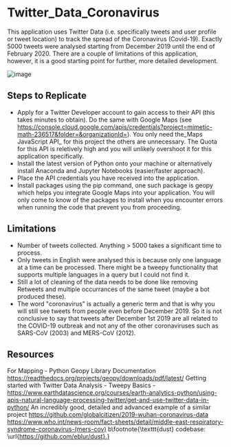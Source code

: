 # Twitter_Data_Coronavirus
This application uses Twitter Data (i.e. specifically tweets and user profile or tweet location) to track the spread of the Coronavirus (Covid-19). Exactly 5000 tweets were analysed starting from December 2019 until the end of February 2020. There are a couple of limitations of this application, however, it is a good starting point for further, more detailed development. 

![image](https://user-images.githubusercontent.com/17982289/75628863-d0a6ad00-5bd4-11ea-9ec1-57cac899852f.png)

## Steps to Replicate
* Apply for a Twitter Developer account to gain access to their API (this takes minutes to obtain). Do the same with Google Maps (see https://console.cloud.google.com/apis/credentials?project=mimetic-math-236517&folder=&organizationId=). You only need the_Maps JavaScript API_ for this project the others are unnecessary. The Quota for this API is reletively high and you will unlikely overshoot it for this application specifically. 
* Install the latest version of Python onto your machine or alternatively install Anaconda and Jupyter Notebooks (easier/faster approach).
* Place the API credentials you have received into the application.
* Install packages using the pip command, one such package is geopy which helps you integrate Google Maps into your application. You will only come to know of the packages to install when you encounter errors when running the code that prevent you from proceeding.


## Limitations
* Number of tweets collected. Anything > 5000 takes a significant time to process. 
* Only tweets in English were analysed this is because only one language at a time can be processed. There might be a tweepy functionality that supports multiple languages in a query but I could not find it. 
* Still a lot of cleaning of the data needs to be done like removing Retweets and multiple occurrances of the same tweet (maybe a bot produced these).
* The word "coronavirus" is actually a generic term and that is why you will still see tweets from people even before December 2019. So it is not conclusive to say that tweets after December 1st 2019 are all related to the COVID-19 outbreak and not any of the other coronaviruses such as SARS-CoV (2003) and MERS-CoV (2012). 

## Resources
For Mapping - Python Geopy Library Documentation https://readthedocs.org/projects/geopy/downloads/pdf/latest/
Getting started with Twitter Data Analysis - Tweepy Basics - https://www.earthdatascience.org/courses/earth-analytics-python/using-apis-natural-language-processing-twitter/get-and-use-twitter-data-in-python/
An incredibly good, detailed and advanced example of a similar project https://github.com/globalcitizen/2019-wuhan-coronavirus-data
https://www.who.int/news-room/fact-sheets/detail/middle-east-respiratory-syndrome-coronavirus-(mers-cov) b\footnote{\texttt{dust} codebase: \url{https://github.com/eblur/dust}.}
